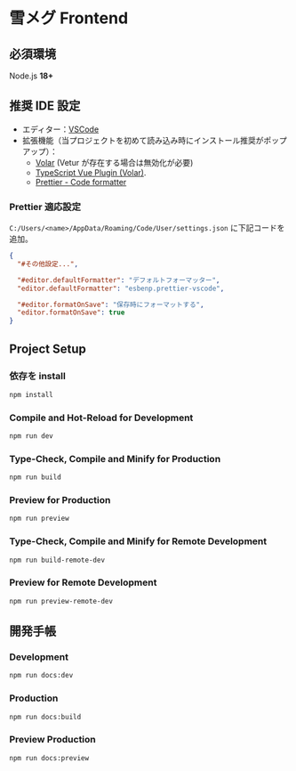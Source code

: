 # 雪メグ Frontend

## 必須環境

Node.js **18+**

## 推奨 IDE 設定

- エディター：[VSCode](https://code.visualstudio.com/)
- 拡張機能（当プロジェクトを初めて読み込み時にインストール推奨がポップアップ）：
  - [Volar](https://marketplace.visualstudio.com/items?itemName=Vue.volar) (Vetur が存在する場合は無効化が必要)
  - [TypeScript Vue Plugin (Volar)](https://marketplace.visualstudio.com/items?itemName=Vue.vscode-typescript-vue-plugin).
  - [Prettier - Code formatter](https://marketplace.visualstudio.com/items?itemName=esbenp.prettier-vscode)

### Prettier 適応設定

`C:/Users/<name>/AppData/Roaming/Code/User/settings.json` に下記コードを追加。

```json
{
  "#その他設定...",

  "#editor.defaultFormatter": "デフォルトフォーマッター",
  "editor.defaultFormatter": "esbenp.prettier-vscode",

  "#editor.formatOnSave": "保存時にフォーマットする",
  "editor.formatOnSave": true
}
```

## Project Setup

### 依存を install

```sh
npm install
```

### Compile and Hot-Reload for Development

```sh
npm run dev
```

### Type-Check, Compile and Minify for Production

```sh
npm run build
```

### Preview for Production

```sh
npm run preview
```

### Type-Check, Compile and Minify for Remote Development

```sh
npm run build-remote-dev
```

### Preview for Remote Development

```sh
npm run preview-remote-dev
```

## 開発手帳

### Development

```sh
npm run docs:dev
```

### Production

```sh
npm run docs:build
```

### Preview Production

```sh
npm run docs:preview
```
